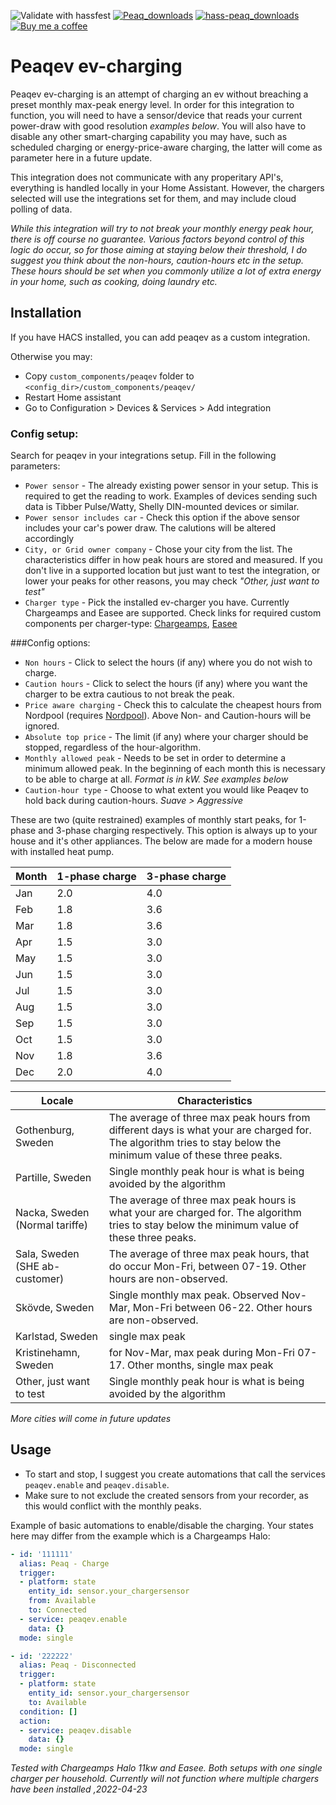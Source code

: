 ![Validate with hassfest](https://github.com/elden1337/hass-peaq/workflows/Validate%20with%20hassfest/badge.svg) [![Peaq_downloads](https://img.shields.io/github/downloads/elden1337/hass-peaq/total)](https://github.com/elden1337/hass-peaq) [![hass-peaq_downloads](https://img.shields.io/github/downloads/elden1337/hass-peaq/latest/total)](https://github.com/elden1337/hass-peaq)
[![Buy me a coffee](https://img.shields.io/static/v1.svg?label=Buy%20me%20a%20coffee&message=🥨&color=black&logo=buy%20me%20a%20coffee&logoColor=white&labelColor=6f4e37)](https://www.buymeacoffee.com/elden)
# Peaqev ev-charging

Peaqev ev-charging is an attempt of charging an ev without breaching a preset monthly max-peak energy level. 
In order for this integration to function, you will need to have a sensor/device that reads your current power-draw with good resolution *examples below*. You will also have to disable any other smart-charging capability you may have, such as scheduled charging or energy-price-aware charging, the latter will come as parameter here in a future update.

This integration does not communicate with any properitary API's, everything is handled locally in your Home Assistant. However, the chargers selected will use the integrations set for them, and may include cloud polling of data.

*While this integration will try to not break your monthly energy peak hour, there is off course no guarantee. Various factors beyond control of this logic do occur, so for those aiming at staying below their threshold, I do suggest you think about the non-hours, caution-hours etc in the setup. These hours should be set when you commonly utilize a lot of extra energy in your home, such as cooking, doing laundry etc.* 

## Installation

If you have HACS installed, you can add peaqev as a custom integration.

Otherwise you may:
- Copy `custom_components/peaqev` folder to `<config_dir>/custom_components/peaqev/`
- Restart Home assistant
- Go to Configuration > Devices & Services > Add integration

### Config setup:

Search for peaqev in your integrations setup. Fill in the following parameters:

- `Power sensor` - The already existing power sensor in your setup. This is required to get the reading to work. Examples of devices sending such data is Tibber Pulse/Watty, Shelly DIN-mounted devices or similar.
- `Power sensor includes car` - Check this option if the above sensor includes your car's power draw. The calutions will be altered accordingly
- `City, or Grid owner company` - Chose your city from the list. The characteristics differ in how peak hours are stored and measured. If you don't live in a supported location but just want to test the integration, or lower your peaks for other reasons, you may check *"Other, just want to test"*
- `Charger type` - Pick the installed ev-charger you have. Currently Chargeamps and Easee are supported. Check links for required custom components per charger-type: [Chargeamps](https://github.com/kirei/hass-chargeamps), [Easee](https://github.com/fondberg/easee_hass/)

###Config options:
- `Non hours` - Click to select the hours (if any) where you do not wish to charge.  
- `Caution hours` - Click to select the hours (if any) where you want the charger to be extra cautious to not break the peak.
- `Price aware charging` - Check this to calculate the cheapest hours from Nordpool (requires [Nordpool](https://github.com/custom-components/nordpool)). Above Non- and Caution-hours will be ignored.
- `Absolute top price` - The limit (if any) where your charger should be stopped, regardless of the hour-algorithm.
- `Monthly allowed peak` - Needs to be set in order to determine a minimum allowed peak. In the beginning of each month this is necessary to be able to charge at all. *Format is in kW. See examples below*
- `Caution-hour type` - Choose to what extent you would like Peaqev to hold back during caution-hours. *Suave > Aggressive* 

These are two (quite restrained) examples of monthly start peaks, for 1-phase and 3-phase charging respectively. This option is always up to your house and it's other appliances. The below are made for a modern house with installed heat pump.

Month | 1-phase charge | 3-phase charge
--- | --- | ---
Jan| 2.0 | 4.0
Feb| 1.8 | 3.6
Mar| 1.8 | 3.6
Apr| 1.5 | 3.0
May| 1.5 | 3.0
Jun| 1.5 | 3.0
Jul| 1.5 | 3.0
Aug| 1.5 | 3.0
Sep| 1.5 | 3.0
Oct| 1.5 | 3.0
Nov| 1.8 | 3.6
Dec| 2.0 | 4.0


Locale | Characteristics
--- | ---
Gothenburg, Sweden | The average of three max peak hours from different days is what your are charged for. The algorithm tries to stay below the minimum value of these three peaks.
Partille, Sweden | Single monthly peak hour is what is being avoided by the algorithm
Nacka, Sweden (Normal tariffe) | The average of three max peak hours is what your are charged for. The algorithm tries to stay below the minimum value of these three peaks.
Sala, Sweden (SHE ab-customer) | The average of three max peak hours, that do occur Mon-Fri, between 07-19. Other hours are non-observed.
Skövde, Sweden | Single monthly max peak. Observed Nov-Mar, Mon-Fri between 06-22. Other hours are non-observed. 
Karlstad, Sweden | single max peak
Kristinehamn, Sweden | for Nov-Mar, max peak during Mon-Fri 07-17. Other months, single max peak
Other, just want to test | Single monthly peak hour is what is being avoided by the algorithm

*More cities will come in future updates*

## Usage

- To start and stop, I suggest you create automations that call the services `peaqev.enable` and `peaqev.disable`. 
- Make sure to not exclude the created sensors from your recorder, as this would conflict with the monthly peaks.

Example of basic automations to enable/disable the charging. Your states here may differ from the example which is a Chargeamps Halo:
```yaml
- id: '111111'
  alias: Peaq - Charge
  trigger:
  - platform: state
    entity_id: sensor.your_chargersensor
    from: Available
    to: Connected
  - service: peaqev.enable
    data: {}
  mode: single

- id: '222222'
  alias: Peaq - Disconnected
  trigger:
  - platform: state
    entity_id: sensor.your_chargersensor
    to: Available
  condition: []
  action:
  - service: peaqev.disable
    data: {}
  mode: single
```

*Tested with Chargeamps Halo 11kw and Easee. Both setups with one single charger per household. Currently will not function where multiple chargers have been installed ,2022-04-23*



